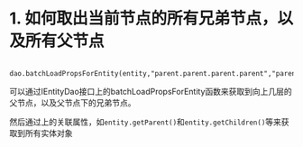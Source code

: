 # 1. 如何取出当前节点的所有兄弟节点，以及所有父节点

````
  dao.batchLoadPropsForEntity(entity,"parent.parent.parent.parent","parent.children")
````

可以通过IEntityDao接口上的batchLoadPropsForEntity函数来获取到向上几层的父节点，以及父节点下的兄弟节点。

然后通过上的关联属性，如`entity.getParent()`和`entity.getChildren()`等来获取到所有实体对象